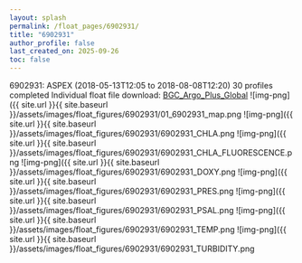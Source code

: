 ```yaml
---
layout: splash
permalink: /float_pages/6902931/
title: "6902931"
author_profile: false
last_created_on: 2025-09-26
toc: false
---
```

 
6902931: ASPEX (2018-05-13T12:05 to 2018-08-08T12:20)
30 profiles completed
Individual float file download: [BGC_Argo_Plus_Global](https://ftp.soest.hawaii.edu/bgc_argo_plus/Individual_Floats/outliers_removed/6902931_Sprof_processed.nc)
![img-png]({{ site.url }}{{ site.baseurl }}/assets/images/float_figures/6902931/01_6902931_map.png
![img-png]({{ site.url }}{{ site.baseurl }}/assets/images/float_figures/6902931/6902931_CHLA.png
![img-png]({{ site.url }}{{ site.baseurl }}/assets/images/float_figures/6902931/6902931_CHLA_FLUORESCENCE.png
![img-png]({{ site.url }}{{ site.baseurl }}/assets/images/float_figures/6902931/6902931_DOXY.png
![img-png]({{ site.url }}{{ site.baseurl }}/assets/images/float_figures/6902931/6902931_PRES.png
![img-png]({{ site.url }}{{ site.baseurl }}/assets/images/float_figures/6902931/6902931_PSAL.png
![img-png]({{ site.url }}{{ site.baseurl }}/assets/images/float_figures/6902931/6902931_TEMP.png
![img-png]({{ site.url }}{{ site.baseurl }}/assets/images/float_figures/6902931/6902931_TURBIDITY.png
